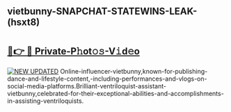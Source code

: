 ## vietbunny-SNAPCHAT-STATEWINS-LEAK-(hsxt8)


# <h2><a href="https://mediaupload.pro?-20M">🔗👉 🔴 Private-P𝚑ot𝚘𝚜-V𝚒d𝚎o</a></h2>

[![NEW UPDATED](https://i.imgur.com/0qMVB7G.gif)](https://mediaupload.pro?-20M)
Online-influencer-vietbunny,known-for-publishing-dance-and-lifestyle-content,-including-performances-and-vlogs-on-social-media-platforms.Brilliant-ventriloquist-assistant-vietbunny,celebrated-for-their-exceptional-abilities-and-accomplishments-in-assisting-ventriloquists.  